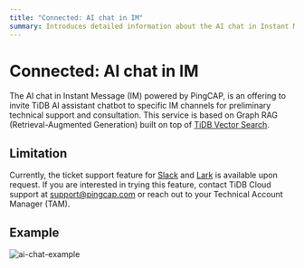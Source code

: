 ```yaml
---
title: "Connected: AI chat in IM"
summary: Introduces detailed information about the AI chat in Instant Message (IM).
---
```


# Connected: AI chat in IM

The AI chat in Instant Message (IM) powered by PingCAP, is an offering to invite TiDB AI assistant chatbot to specific IM channels for preliminary technical support and consultation. This service is based on Graph RAG (Retrieval-Augmented Generation) built on top of [TiDB Vector Search](/tidb-cloud/vector-search-overview.md).

## Limitation

Currently, the ticket support feature for [Slack](https://slack.com/) and [Lark](https://www.larksuite.com/) is available upon request. If you are interested in trying this feature, contact TiDB Cloud support at <a href="mailto:support@pingcap.com">support@pingcap.com</a> or reach out to your Technical Account Manager (TAM).

## Example

![ai-chat-example](https://docs-download.pingcap.com/media/images/docs/tidb-cloud/connected-ai-chat-example.png)
